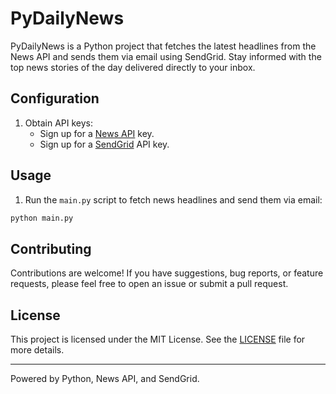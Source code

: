 # PyDailyNews

PyDailyNews is a Python project that fetches the latest headlines from the News API and sends them via email using SendGrid. Stay informed with the top news stories of the day delivered directly to your inbox.

## Configuration

1. Obtain API keys:
   - Sign up for a [News API](https://newsapi.org/) key.
   - Sign up for a [SendGrid](https://sendgrid.com/) API key.

## Usage

1. Run the `main.py` script to fetch news headlines and send them via email:

```bash
python main.py
```


## Contributing

Contributions are welcome! If you have suggestions, bug reports, or feature requests, please feel free to open an issue or submit a pull request.

## License

This project is licensed under the MIT License. See the [LICENSE](LICENSE) file for more details.

---

Powered by Python, News API, and SendGrid.

